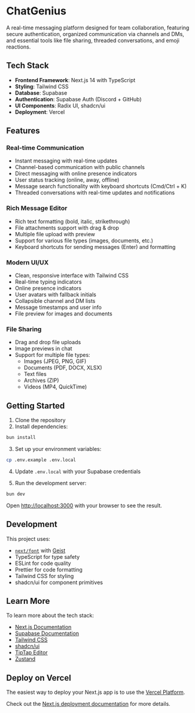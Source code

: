 # ChatGenius

A real-time messaging platform designed for team collaboration, featuring secure authentication, organized communication via channels and DMs, and essential tools like file sharing, threaded conversations, and emoji reactions.

## Tech Stack

- **Frontend Framework**: Next.js 14 with TypeScript
- **Styling**: Tailwind CSS
- **Database**: Supabase
- **Authentication**: Supabase Auth (Discord + GitHub)
- **UI Components**: Radix UI, shadcn/ui
- **Deployment**: Vercel

## Features

### Real-time Communication
- Instant messaging with real-time updates
- Channel-based communication with public channels
- Direct messaging with online presence indicators
- User status tracking (online, away, offline)
- Message search functionality with keyboard shortcuts (Cmd/Ctrl + K)
- Threaded conversations with real-time updates and notifications

### Rich Message Editor
- Rich text formatting (bold, italic, strikethrough)
- File attachments support with drag & drop
- Multiple file upload with preview
- Support for various file types (images, documents, etc.)
- Keyboard shortcuts for sending messages (Enter) and formatting

### Modern UI/UX
- Clean, responsive interface with Tailwind CSS
- Real-time typing indicators
- Online presence indicators
- User avatars with fallback initials
- Collapsible channel and DM lists
- Message timestamps and user info
- File preview for images and documents

### File Sharing
- Drag and drop file uploads
- Image previews in chat
- Support for multiple file types:
  - Images (JPEG, PNG, GIF)
  - Documents (PDF, DOCX, XLSX)
  - Text files
  - Archives (ZIP)
  - Videos (MP4, QuickTime)

## Getting Started

1. Clone the repository
2. Install dependencies:
```bash
bun install
```

3. Set up your environment variables:
```bash
cp .env.example .env.local
```

4. Update `.env.local` with your Supabase credentials

5. Run the development server:
```bash
bun dev
```

Open [http://localhost:3000](http://localhost:3000) with your browser to see the result.

## Development

This project uses:
- [`next/font`](https://nextjs.org/docs/app/building-your-application/optimizing/fonts) with [Geist](https://vercel.com/font)
- TypeScript for type safety
- ESLint for code quality
- Prettier for code formatting
- Tailwind CSS for styling
- shadcn/ui for component primitives

## Learn More

To learn more about the tech stack:

- [Next.js Documentation](https://nextjs.org/docs)
- [Supabase Documentation](https://supabase.io/docs)
- [Tailwind CSS](https://tailwindcss.com/docs)
- [shadcn/ui](https://ui.shadcn.com)
- [TipTap Editor](https://tiptap.dev)
- [Zustand](https://github.com/pmndrs/zustand)

## Deploy on Vercel

The easiest way to deploy your Next.js app is to use the [Vercel Platform](https://vercel.com/new).

Check out the [Next.js deployment documentation](https://nextjs.org/docs/app/building-your-application/deploying) for more details.
